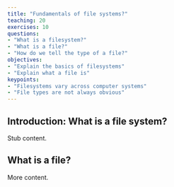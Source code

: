 ```yaml
---
title: "Fundamentals of file systems?"
teaching: 20
exercises: 10
questions:
- "What is a filesystem?"
- "What is a file?"
- "How do we tell the type of a file?"
objectives:
- "Explain the basics of filesystems"
- "Explain what a file is"
keypoints:
- "Filesystems vary across computer systems"
- "File types are not always obvious"
---
```


## Introduction: What is a file system?

Stub content.




## What is a file?
More content.
